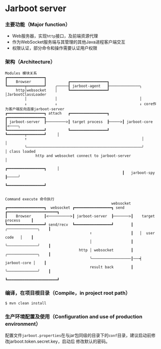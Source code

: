 # Jarboot server

### 主要功能（Major function）
* Web服务器，实现<code>http</code>接口，及前端资源代理
* 作为WebSocket服务端与其管理的其他Java进程客户端交互
* 权限认证，部分命令和操作需要认证用户权限

### 架构（Architecture）
```
Modules 模块关系
┏━━━━━━━━━━━━━━━━━┓
┃    Browser      ┃          ┏━━━━━━━━━━━━━━━━━┓
┗━━━━━━━━┯━━━━━━━━┛    ╭─────┨ jarboot-agent   ┠──────────────╮
     http│websocket    │     ┗━━━━━━━━━━━━━━━━━┛              │JarbootClassLoader
         │             │                                      │
         ↓             ↓                                      ↓ core作为客户端反向连接jarboot-server
┏━━━━━━━━━━━━━━━━━┓ attach   ┏━━━━━━━━━━━━━━━━━┓      ┏━━━━━━━━━━━━━━━━━┓
┃ jarboot-server  ┠─────────>┃ target process  ┠─────>┃ jarboot-core    ┃<────╮
┗━━━━━━━━━━━━━━━━━┛          ┗━━━━━━━━━━━━━━━━━┛      ┗━━━━━━━━┯━━━━━━━━┛     │
         ↑                                                     │              │
         ╰─────────────────────────────────────────────────────╯              │ class loaded
              http and websocket connect to jarboot-server                    │
                                                      ┏━━━━━━━━━━━━━━━━━┓     │
                                                      ┃   jarboot-spy   ┠─────╯
                                                      ┗━━━━━━━━━━━━━━━━━┛ 


Command execute 命令执行
                                                 websocket
┏━━━━━━━━━━━━━━━━━┓  websocket ┏━━━━━━━━━━━━━━━━━┓ send   ┏━━━━━━━━━━━━━━━━━━━━━━━┓
┃    Browser      ┃<──────────>┃ jarboot-server  ┠───────>┃    target process     ┃
┗━━━━━━━━━━━━━━━━━┛ send/recv  ┗━━━━━━━━━━━━━━━━━┛        ┃   ╭──────────────╮    ┃
                                       ↑                  ┃   │  user code   │    ┃
                                       │                  ┃   ╰──────────────╯    ┃
                                  http │ websocket        ┃   ╭──────────────╮    ┃
                                       ╰──────────────────┃───┥ jarboot-core │    ┃
                                       result back        ┃   ╰──────────────╯    ┃
                                                          ┗━━━━━━━━━━━━━━━━━━━━━━━┛
```

### 编译，在项目根目录（Compile，in project root path）
```bash
$ mvn clean install
```
### 生产环境配置及使用（Configuration and use of production environment）
配置文件<code>jarboot.properties</code>在与jar包同级的目录下的<code>conf</code>目录，建议启动前修改jarboot.token.secret.key，启动后
修改默认的密码。
